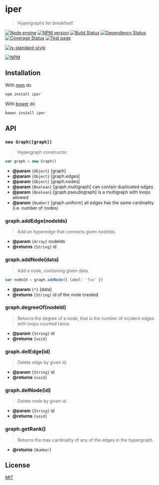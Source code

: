 # iper

> Hypergraphs for breakfast!

[![Node engine](https://img.shields.io/node/v/iper.svg)](https://nodejs.org/en/) [![NPM version](https://badge.fury.io/js/iper.svg)](http://badge.fury.io/js/iper) [![Build Status](https://travis-ci.org/fibo/iper.svg?branch=master)](https://travis-ci.org/fibo/iper?branch=master) [![Dependency Status](https://gemnasium.com/fibo/iper.svg)](https://gemnasium.com/fibo/iper) [![Coverage Status](https://coveralls.io/repos/fibo/iper/badge.svg?branch=master)](https://coveralls.io/r/fibo/iper?branch=master) [![Test page](https://img.shields.io/badge/test-page-blue.svg)](http://g14n.info/iper/test)

[![js-standard-style](https://cdn.rawgit.com/feross/standard/master/badge.svg)](https://github.com/feross/standard)

[![NPM](https://nodei.co/npm-dl/iper.png)](https://nodei.co/npm-dl/iper/)

## Installation

With [npm](https://npmjs.org/) do

```bash
npm install iper
```

With [bower](http://bower.io/) do

```bash
bower install iper
```

## API

### `new Graph([graph])`

> Hypergraph constructor.

```javascript
var graph = new Graph()
```

* **@param** `{Object}` [graph]
* **@param** `{Object}` [graph.edges]
* **@param** `{Object}` [graph.nodes]
* **@param** `{Boolean}` [graph.multigraph] can contain duplicated edges
* **@param** `{Boolean}` [graph.pseudograph] is a multigraph with loops allowed
* **@param** `{Number}` [graph.uniform] all edges has the same cardinality (i.e. number of nodes)

### graph.addEdge(nodeIds)

> Add an hyperedge that connects given nodeIds.

* **@param** `{Array}` nodeIds
* **@returns** `{String}` id

### graph.addNode(data)

> Add a node, containing given data.

```javascript
var nodeId = graph.addNode({ label: 'foo' })
```

* **@param** `{*}` [data]
* **@returns** `{String}` id of the node created

### graph.degreeOf(nodeId)

> Returns the degree of a node, that is the number of incident edges with loops counted twice.

* **@param** `{String}` id
* **@returns** `{void}`

### graph.delEdge(id)

> Delete edge by given id.

* **@param** `{String}` id
* **@returns** `{void}`

### graph.delNode(id)

> Delete node by given id.

* **@param** `{String}` id
* **@returns** `{void}`

### graph.getRank()

> Returns the max cardinality of any of the edges in the hypergraph.

* **@returns** `{Number}`

## License

[MIT](http://www.g14n.info/mit-license)

